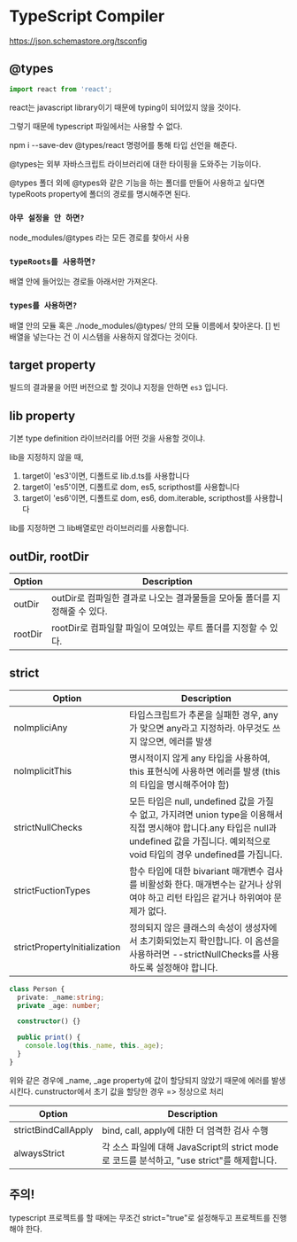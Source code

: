 # TypeScript Compiler
https://json.schemastore.org/tsconfig

## @types
```js
import react from 'react';
```

react는 javascript library이기 때문에 typing이 되어있지 않을 것이다.

그렇기 때문에 typescript 파일에서는 사용할 수 없다.

npm i --save-dev @types/react 명령어를 통해 타입 선언을 해준다.

@types는 외부 자바스크립트 라이브러리에 대한 타이핑을 도와주는 기능이다.

@types 폴더 외에 @types와 같은 기능을 하는 폴더를 만들어 사용하고 싶다면 typeRoots property에 폴더의 경로를 명시해주면 된다.

### `아무 설정을 안 하면?`
node_modules/@types 라는 모든 경로를 찾아서 사용

### `typeRoots를 사용하면?`
배열 안에 들어있는 경로들 아래서만 가져온다.

### `types를 사용하면?`
배열 안의 모듈 혹은 ./node_modules/@types/ 안의 모듈 이름에서 찾아온다.
[] 빈 배열을 넣는다는 건 이 시스템을 사용하지 않겠다는 것이다.

## target property
빌드의 결과물을 어떤 버전으로 할 것이냐
지정을 안하면 `es3` 입니다.

## lib property
기본 type definition 라이브러리를 어떤 것을 사용할 것이냐.

lib을 지정하지 않을 때,
1. target이 'es3'이면, 디폴트로 lib.d.ts를 사용합니다
2. target이 'es5'이면, 디폴트로 dom, es5, scripthost를 사용합니다
3. target이 'es6'이면, 디폴트로 dom, es6, dom.iterable, scripthost를 사용합니다

lib를 지정하면 그 lib배열로만 라이브러리를 사용합니다.

## outDir, rootDir
Option|Description
--|--
outDir|outDir로 컴파일한 결과로 나오는 결과물들을 모아둘 폴더를 지정해줄 수 있다.
rootDir|rootDir로 컴파일할 파일이 모여있는 루트 폴더를 지정할 수 있다.

## strict
Option|Description
--|--
noImpliciAny|타입스크립트가 추론을 실패한 경우, any가 맞으면 any라고 지정하라. 아무것도 쓰지 않으면, 에러를 발생
noImplicitThis|명시적이지 않게 any 타입을 사용하여, this 표현식에 사용하면 에러를 발생 (this의 타입을 명시해주어야 함)
strictNullChecks|모든 타입은 null, undefined 값을 가질 수 없고, 가지려면 union type을 이용해서 직접 명시해야 합니다.any 타입은 null과 undefined 값을 가집니다. 예외적으로 void 타입의 경우 undefined를 가집니다.
strictFuctionTypes|함수 타입에 대한 bivariant 매개변수 검사를 비활성화 한다. 매개변수는 같거나 상위여야 하고 리턴 타입은 같거나 하위여야 문제가 없다.
strictPropertyInitialization|정의되지 않은 클래스의 속성이 생성자에서 초기화되었는지 확인합니다. 이 옵션을 사용하러면 --strictNullChecks를 사용하도록 설정해야 합니다.

```ts
class Person {
  private: _name:string;
  private _age: number;

  constructor() {}

  public print() {
    console.log(this._name, this._age);
  }
}
```
위와 같은 경우에 _name, _age property에 값이 할당되지 않았기 때문에 에러를 발생시킨다. cunstructor에서 초기 값을 할당한 경우 => 정상으로 처리

Option|Description
--|--
strictBindCallApply|bind, call, apply에 대한 더 엄격한 검사 수행
alwaysStrict|각 소스 파일에 대해 JavaScript의 strict mode로 코드를 분석하고, "use strict"를 해제합니다.

## 주의!
typescript 프로젝트를 할 때에는 무조건 strict="true"로 설정해두고 프로젝트를 진행해야 한다.